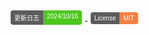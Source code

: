 <div>
<style>
    .badge {
        display: inline-flex;
        border-radius: 4px;
        font-family: Arial, sans-serif;
        font-size: 10px;
        overflow: hidden;
        margin: 5px;
    }
    .color {
        background-color: #5C5C5C;
        color: white;
        padding: 4px 6px;
    }
    .color1 {
        background-color: #4DC71F;
        color: white;
        padding: 4px 6px;
    }
    .color2 {
        background-color: #F48041;
        color: white;
        padding: 4px 6px;
    }
</style>
<div>
    <a href="https://cors.oneds.org/im-dashan/Notes/refs/heads/main/Other/text/Release.md">
        <div class="badge">
            <div class="color">更新日志</div>
            <div class="color1">2024/10/16</div>
        </div>
    </a>
    <a href="https://iasmr.org/">
        <div class="badge">
            <div class="color">License</div>
            <div class="color2">MIT</div>
        </div>
    </a>
</div>
</div>